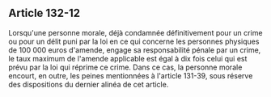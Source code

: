Article 132-12
----
Lorsqu'une personne morale, déjà condamnée définitivement pour un crime ou pour
un délit puni par la loi en ce qui concerne les personnes physiques de 100 000
euros d'amende, engage sa responsabilité pénale par un crime, le taux maximum de
l'amende applicable est égal à dix fois celui qui est prévu par la loi qui
réprime ce crime. Dans ce cas, la personne morale encourt, en outre, les peines
mentionnées à l'article 131-39, sous réserve des dispositions du dernier alinéa
de cet article.
